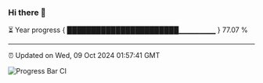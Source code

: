 ### Hi there 👋

⏳ Year progress { ███████████████████████▁▁▁▁▁▁▁ } 77.07 %

---

⏰ Updated on Wed, 09 Oct 2024 01:57:41 GMT

![Progress Bar CI](https://github.com/IshwaranRudhara/GIT-ACTION/workflows/Progress%20Bar%20CI/badge.svg)
